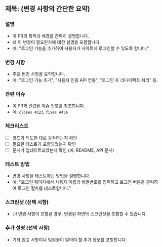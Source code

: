## 제목: (변경 사항의 간단한 요약)

### 설명
- 이 PR의 목적과 배경을 간략히 설명합니다.
- 왜 이 변경이 필요한지에 대한 설명을 포함합니다.
- 예: "로그인 기능을 추가하여 사용자가 사이트에 로그인할 수 있도록 합니다."

### 변경 사항
- 주요 변경 사항을 요약합니다.
- 예: "로그인 기능 추가", "사용자 인증 API 연동", "로그인 후 리다이렉트 처리" 등.

### 관련 이슈
- 이 PR과 관련된 이슈 번호를 참조합니다.
- 예: `closes #123`, `fixes #456`

### 체크리스트
- [ ] 코드가 의도한 대로 동작하는지 확인
- [ ] 필요한 테스트가 포함되었는지 확인
- [ ] 문서가 업데이트되었는지 확인 (예: README, API 문서)

### 테스트 방법
- 변경 사항을 테스트하는 방법을 설명합니다.
- 예: "로그인 페이지에서 사용자 이름과 비밀번호를 입력하고 로그인 버튼을 클릭하여 로그인 절차를 테스트합니다."

### 스크린샷 (선택 사항)
- UI 변경 사항이 포함된 경우, 변경된 화면의 스크린샷을 포함할 수 있습니다.

### 추가 설명 (선택 사항)
- 기타 참고 사항이나 팀원들이 알아야 할 추가 정보를 포함합니다.
